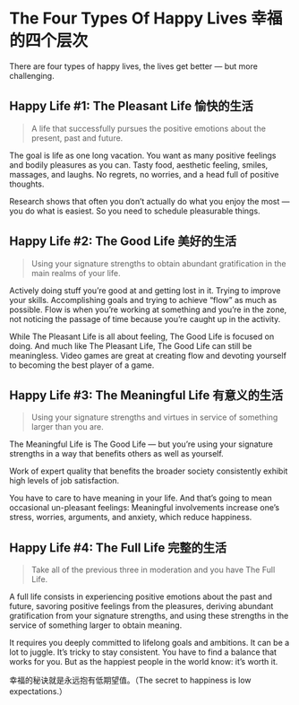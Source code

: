 # The Four Types Of Happy Lives 幸福的四个层次

There are four types of happy lives, the lives get better — but more challenging.

## Happy Life #1: The Pleasant Life 愉快的生活

> A life that successfully pursues the positive emotions about the present, past and future.

The goal is life as one long vacation. You want as many positive feelings and bodily pleasures as you can. Tasty food, aesthetic feeling, smiles, massages, and laughs. No regrets, no worries, and a head full of positive thoughts.

Research shows that often you don’t actually do what you enjoy the most — you do what is easiest. So you need to schedule pleasurable things.

## Happy Life #2: The Good Life 美好的生活

> Using your signature strengths to obtain abundant gratification in the main realms of your life.

Actively doing stuff you’re good at and getting lost in it. Trying to improve your skills. Accomplishing goals and trying to achieve “flow” as much as possible.
Flow is when you’re working at something and you’re in the zone, not noticing the passage of time because you’re caught up in the activity.

While The Pleasant Life is all about feeling, The Good Life is focused on doing.
And much like The Pleasant Life, The Good Life can still be meaningless. Video games are great at creating flow and devoting yourself to becoming the best player of a game.

## Happy Life #3: The Meaningful Life 有意义的生活

> Using your signature strengths and virtues in service of something larger than you are.

The Meaningful Life is The Good Life — but you’re using your signature strengths in a way that benefits others as well as yourself.

Work of expert quality that benefits the broader society consistently exhibit high levels of job satisfaction.

You have to care to have meaning in your life. And that’s going to mean occasional un-pleasant feelings: Meaningful involvements increase one’s stress, worries, arguments, and anxiety, which reduce happiness.

## Happy Life #4: The Full Life 完整的生活

> Take all of the previous three in moderation and you have The Full Life.

A full life consists in experiencing positive emotions about the past and future, savoring positive feelings from the pleasures,
deriving abundant gratification from your signature strengths, and using these strengths in the service of something larger to obtain meaning.

It requires you deeply committed to lifelong goals and ambitions. It can be a lot to juggle. It’s tricky to stay consistent. You have to find a balance that works for you.
But as the happiest people in the world know: it’s worth it.

幸福的秘诀就是永远抱有低期望值。（The secret to happiness is low expectations.）
